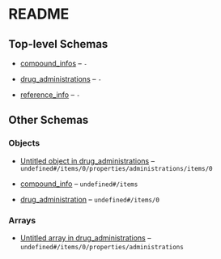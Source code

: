 # README

## Top-level Schemas

*   [compound\_infos](./compound_info.md "Array of compound information for all profile compounds") – `-`

*   [drug\_administrations](./drug_administration_protocol.md "Array of all drug administration protocols") – `-`

*   [reference\_info](./reference_info.md "Object containing information about the source document") – `-`

## Other Schemas

### Objects

*   [Untitled object in drug\_administrations](./drug_administration_protocol-items-drug_administration-properties-administrations-items-0.md "Time point of the drug administration") – `undefined#/items/0/properties/administrations/items/0`

*   [compound\_info](./compound_info-compound_info.md "Compound information block") – `undefined#/items`

*   [drug\_administration](./drug_administration_protocol-items-drug_administration.md "Drug administration protocol") – `undefined#/items/0`

### Arrays

*   [Untitled array in drug\_administrations](./drug_administration_protocol-items-drug_administration-properties-administrations.md "Array of drug administrations per administration protocol") – `undefined#/items/0/properties/administrations`
